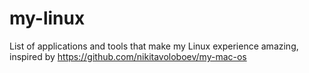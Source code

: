 # my-linux
List of applications and tools that make my Linux experience amazing, inspired by https://github.com/nikitavoloboev/my-mac-os
